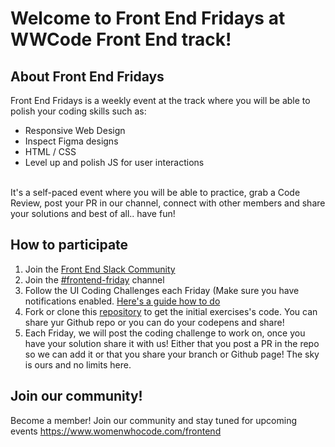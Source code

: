 # Welcome to Front End Fridays at WWCode Front End track!

## About Front End Fridays 
Front End Fridays is a weekly event at the track where you will be able to polish your coding skills such as: <br>
* Responsive Web Design
* Inspect Figma designs
* HTML / CSS
* Level up and polish JS for user interactions

<br>
It's a self-paced event where you will be able to practice, grab a Code Review, post your PR in our channel, connect with other members and share your solutions and best of all.. have fun! 

## How to participate

1. Join the [Front End Slack Community](https://join.slack.com/t/womenwhocodefrontend/shared_invite/zt-1rupusuvb-Bfp08fotgJNdhyUIZPfg3A)
2. Join the [#frontend-friday](hhttps://womenwhocodefrontend.slack.com/archives/CJJMY6A3C) channel
3. Follow the UI Coding Challenges  each Friday (Make sure you have notifications enabled. [Here's a guide how to do](https://slack.com/help/articles/201355156-Configure-your-Slack-notifications )
4. Fork or clone this [repository](https://github.com/WomenWhoCode/frontend-fridays.git) to get the initial exercises's code. You can share yur Github repo or you can do your codepens and share!
5. Each Friday, we will post the coding challenge to work on, once you have your solution share it with us! Either that you post a PR in the repo so we can add it or that you share your branch or Github page! The sky is ours and no limits here.

## Join our community!
Become a member! Join our community and stay tuned for upcoming events https://www.womenwhocode.com/frontend 
